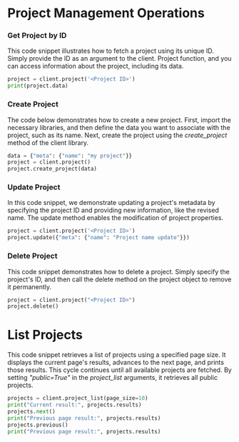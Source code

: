 # Project Management Operations

### Get Project by ID

This code snippet illustrates how to fetch a project using its unique ID. Simply provide the ID as an argument to the client. Project function, and you can access information about the project, including its data.

```python
project = client.project('<Project ID>')
print(project.data)
```

### Create Project

The code below demonstrates how to create a new project. First, import the necessary libraries, and then define the data you want to associate with the project, such as its name. Next, create the project using the *create_project* method of the client library.

```python
data = {"meta": {"name": "my project"}}
project = client.project()
project.create_project(data)
```

### Update Project

In this code snippet, we demonstrate updating a project's metadata by specifying the project ID and providing new information, like the revised name. The update method enables the modification of project properties.

```python
project = client.project('<Project ID>')
project.update({"meta": {"name": "Project name update"}})
```

### Delete Project

This code snippet demonstrates how to delete a project. Simply specify the project's ID, and then call the delete method on the project object to remove it permanently.

```python
project = client.project("<Project ID>")
project.delete()
```

# List Projects

This code snippet retrieves a list of projects using a specified page size. It displays the current page's results, advances to the next page, and prints those results. This cycle continues until all available projects are fetched. By setting *"public=True"* in the *project_list* arguments, it retrieves all public projects.

```python
projects = client.project_list(page_size=10)
print("Current result:", projects.results)
projects.next()
print("Previous page result:", projects.results)
projects.previous()
print("Previous page result:", projects.results)
```
